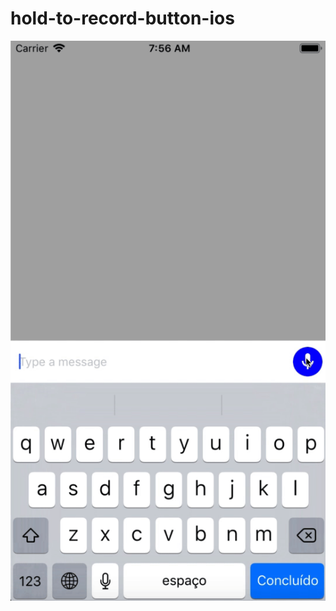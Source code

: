 # hold-to-record-button-ios

![sample](https://raw.githubusercontent.com/froesmatheus/hold-to-record-button-ios/master/sample.gif)
